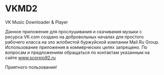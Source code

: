 # VKMD2
VK Music Downloader &amp; Player

Данное приложение для прослушивания и скачивания музыки с ресурса VK.com создано на добровольных началах для простого рабочего класса на зло жлобистой буржуйской компании Mail.Ru Group.
Использование приложения в коммерческих целях запрещено.
По вопросам и предложениям обращаться по контактам указанным на сайте www.scorpio92.ru

Приятного пользования!
